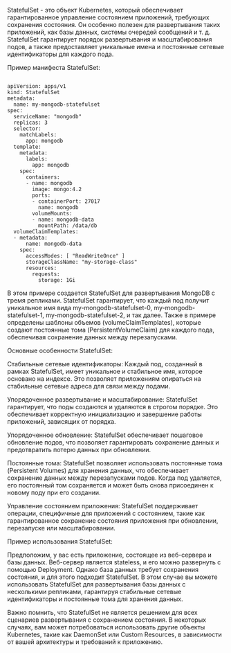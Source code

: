 StatefulSet - это объект Kubernetes, который обеспечивает гарантированное управление состоянием приложений, требующих сохранения состояния. Он особенно полезен для развертывания таких приложений, как базы данных, системы очередей сообщений и т. д. StatefulSet гарантирует порядок развертывания и масштабирования подов, а также предоставляет уникальные имена и постоянные сетевые идентификаторы для каждого пода.

Пример манифеста StatefulSet:
<pre><code>
apiVersion: apps/v1
kind: StatefulSet
metadata:
  name: my-mongodb-statefulset
spec:
  serviceName: "mongodb"
  replicas: 3
  selector:
    matchLabels:
      app: mongodb
  template:
    metadata:
      labels:
        app: mongodb
    spec:
      containers:
      - name: mongodb
        image: mongo:4.2
        ports:
        - containerPort: 27017
          name: mongodb
        volumeMounts:
        - name: mongodb-data
          mountPath: /data/db
  volumeClaimTemplates:
  - metadata:
      name: mongodb-data
    spec:
      accessModes: [ "ReadWriteOnce" ]
      storageClassName: "my-storage-class"
      resources:
        requests:
          storage: 1Gi</code></pre>

В этом примере создается StatefulSet для развертывания MongoDB с тремя репликами. StatefulSet гарантирует, что каждый под получит уникальное имя вида my-mongodb-statefulset-0, my-mongodb-statefulset-1, my-mongodb-statefulset-2, и так далее. Также в примере определены шаблоны объемов (volumeClaimTemplates), которые создают постоянные тома (PersistentVolumeClaim) для каждого пода, обеспечивая сохранение данных между перезапусками.

Основные особенности StatefulSet:

Стабильные сетевые идентификаторы: Каждый под, созданный в рамках StatefulSet, имеет уникальное и стабильное имя, которое основано на индексе. Это позволяет приложениям опираться на стабильные сетевые адреса для связи между подами.

Упорядоченное развертывание и масштабирование: StatefulSet гарантирует, что поды создаются и удаляются в строгом порядке. Это обеспечивает корректную инициализацию и завершение работы приложений, зависящих от порядка.

Упорядоченное обновление: StatefulSet обеспечивает пошаговое обновление подов, что позволяет гарантировать сохранение данных и предотвратить потерю данных при обновлении.

Постоянные тома: StatefulSet позволяет использовать постоянные тома (Persistent Volumes) для хранения данных, что обеспечивает сохранение данных между перезапусками подов. Когда под удаляется, его постоянный том сохраняется и может быть снова присоединен к новому поду при его создании.

Управление состоянием приложения: StatefulSet поддерживает операции, специфичные для приложений с состоянием, такие как гарантированное сохранение состояния приложения при обновлении, перезапуске или масштабировании.

Пример использования StatefulSet:

Предположим, у вас есть приложение, состоящее из веб-сервера и базы данных. Веб-сервер является stateless, и его можно развернуть с помощью Deployment. Однако база данных требует сохранения состояния, и для этого подходит StatefulSet. В этом случае вы можете использовать StatefulSet для развертывания базы данных с несколькими репликами, гарантируя стабильные сетевые идентификаторы и постоянные тома для хранения данных.

Важно помнить, что StatefulSet не является решением для всех сценариев развертывания с сохранением состояния. В некоторых случаях, вам может потребоваться использовать другие объекты Kubernetes, такие как DaemonSet или Custom Resources, в зависимости от вашей архитектуры и требований к приложению.

